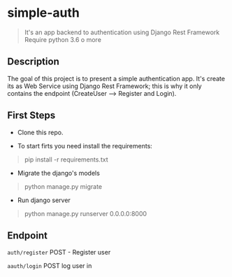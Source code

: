 # simple-auth

> It's an app backend to authentication using Django Rest Framework
> Require python 3.6 o more

## Description

The goal of this project is to present a simple authentication app. It's create its as Web Service using Django Rest Framework; this is why it only contains the endpoint (CreateUser --> Register and Login).

## First Steps

* Clone this repo.

* To start firts you need install the requirements:

> pip install -r requirements.txt

* Migrate the django's models

> python manage.py migrate

* Run django server

> python manage.py runserver 0.0.0.0:8000

## Endpoint

```auth/register``` POST - Register user

```aauth/login```  POST log user in